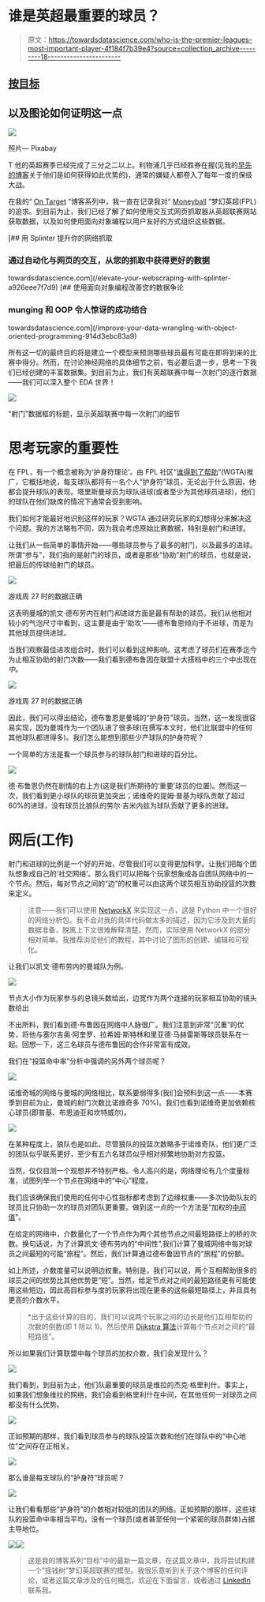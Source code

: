 # 谁是英超最重要的球员？

> 原文：<https://towardsdatascience.com/who-is-the-premier-leagues-most-important-player-4f184f7b39e4?source=collection_archive---------18----------------------->

## [按目标](https://towardsdatascience.com/tagged/on-target)

## 以及图论如何证明这一点

![](img/d00f8296fce57da6db1146a1dbd6852c.png)

照片— Pixabay

T 他的英超赛季已经完成了三分之二以上。利物浦几乎已经胜券在握(见我的[早先的博客](/how-to-moneyball-soccer-46b589429748)关于他们是如何获得如此优势的)，通常的嫌疑人都卷入了每年一度的保级大战。

在我的“ [On Target](https://towardsdatascience.com/tagged/on-target) ”博客系列中，我一直在记录我对“ [Moneyball](/how-to-moneyball-soccer-46b589429748) ”梦幻英超(FPL)的追求。到目前为止，我们已经了解了如何使用交互式网页抓取器从英超联赛网站获取数据，以及如何使用面向对象编程以用户友好的方式组织这些数据。

[](/elevate-your-webscraping-with-splinter-a926eee7f7d9) [## 用 Splinter 提升你的网络抓取

### 通过自动化与网页的交互，从您的抓取中获得更好的数据

towardsdatascience.com](/elevate-your-webscraping-with-splinter-a926eee7f7d9) [](/improve-your-data-wrangling-with-object-oriented-programming-914d3ebc83a9) [## 使用面向对象编程改善您的数据争论

### munging 和 OOP 令人惊讶的成功结合

towardsdatascience.com](/improve-your-data-wrangling-with-object-oriented-programming-914d3ebc83a9) 

所有这一切的最终目的将是建立一个模型来预测哪些球员最有可能在即将到来的比赛中得分。然而，在讨论神经网络的具体细节之前，有必要后退一步，思考一下我们已经创建的丰富数据集。到目前为止，我们有英超联赛中每一次射门的逐行数据——我们可以深入整个 EDA 世界！

![](img/6112dd5ada300e2b45ce799ffa9db251.png)

“射门”数据框的标题，显示英超联赛中每一次射门的细节

# 思考玩家的重要性

在 FPL，有一个概念被称为‘护身符理论’。由 FPL 社区“[谁得到了帮助](https://whogottheassist.com/talisman-theory/)”(WGTA)推广，它概括地说，每支球队都将有一名个人“护身符”球员，无论出于什么原因，他都会提升球队的表现。塔里斯曼球员为球队进球(或者至少为其他球员进球)，他们的球队在他们缺席的情况下通常会受到影响。

我们如何才能最好地识别这样的玩家？WGTA 通过研究玩家的幻想得分来解决这个问题。我的方法略有不同，因为我会考虑原始比赛数据，特别是射门和进球。

让我们从一些简单的事情开始——哪些球员参与了最多的射门，以及最多的进球。所谓“参与”，我们指的是射门的球员，或者是那些“协助”射门的球员，也就是说，把最后的传球给射门的球员。

![](img/8fc39d4d418c97b191ca603891e1d8c8.png)

游戏周 27 时的数据正确

这表明曼城的凯文·德布劳内在射门*和*进球方面是最有帮助的球员。我们从他相对较小的气泡尺寸中看到，这主要是由于‘助攻’——德布鲁恩倾向于不进球，而是为其他球员提供进球。

当我们观察最佳进攻组合时，我们可以看到这种影响。这考虑了球员们在赛季迄今为止相互协助的射门次数——我们看到德布鲁因在联盟十大搭档中的三个中出现在*中。*

![](img/8208eb89b1366421d3fe5bed3fa99cbd.png)

游戏周 27 时的数据正确

因此，我们可以得出结论，德布鲁恩是曼城的“护身符”球员。当然，这一发现很容易实现，因为曼城作为一个团队进了很多球(在撰写本文时，他们比联盟中的任何其他球队都进得多)。我们怎么能想到那些少产球队的护身符呢？

一个简单的方法是看一个球员参与的球队射门和进球的百分比。

![](img/fbf1bf09c9fb0c9d412f1a63952e4b16.png)

德·布鲁恩仍然在剧情的右上方(这是我们所期待的‘重要’球员的位置)。然而这一次，我们看到更小球队的球员更加突出；诺维奇的提姆·普基为球队贡献了超过 60%的进球，没有球员比狼队的劳尔·吉米内兹为球队贡献了更多的进球。

# 网后(工作)

射门和进球的比例是一个好的开始，尽管我们可以变得更加科学。让我们把每个团队想象成自己的‘社交网络’。那么我们可以把每个玩家想象成各自团队网络中的一个节点。然后，每对节点之间的“边”的权重可以由这两个球员相互协助投篮的次数来定义。

> 注意——我们可以使用 [NetworkX](https://networkx.github.io/documentation/stable/index.html) 来实现这一点，这是 Python 中一个很好的网络分析包。我不会对我的具体代码做太多的描述，因为它涉及到大量的数据准备，脱离上下文很难解释清楚。然而，实际使用 NetworkX 的部分相对简单。我推荐浏览他们的教程，其中讨论了图形的创建、编辑和可视化。

让我们以凯文·德布劳内的曼城队为例。

![](img/06bbfac94e567a531a1e8961a9de80cb.png)

节点大小作为玩家参与的总镜头数给出，边宽作为两个连接的玩家相互协助的镜头数给出

不出所料，我们看到德·布鲁因在网络中人脉很广。我们注意到非常“沉重”的优势，将他与塞尔吉奥·阿奎罗、拉希姆·斯特林和里亚德·马赫雷斯等球员联系在一起。回想一下，这三名球员与德布鲁因的合作非常富有成效。

我们在“投篮命中率”分析中强调的另外两个球员呢？

![](img/3d06b16f541ad4608776d35a8e4cca91.png)

诺维奇城的网络与曼城的网络相比，联系要弱得多(我们会预料到这一点——本赛季到目前为止，曼城的射门次数比诺维奇多 70%)。我们也看到诺维奇更加依赖核心球员(即普基、布恩迪亚和坎特威尔)。

![](img/52b9b9009dd2ea6ae8218511b374a333.png)

在某种程度上，狼队也是如此，尽管狼队的投篮次数略多于诺维奇队，他们更广泛的团队似乎联系更好，至少有五六名球员似乎相对频繁地协助对方投篮。

当然，仅仅目测一个观想并不特别严格。令人高兴的是，网络理论有几个度量标准，试图列举一个节点在网络中的“中心”程度。

我们应该确保我们使用的任何中心性指标都考虑到了边缘权重——多次协助队友的球员比只协助一次的球员对团队更重要。做到这一点的一个方法是“加权的[中间值](https://en.wikipedia.org/wiki/Centrality#Betweenness_centrality)”。

在给定的网络中，介数量化了一个节点作为两个其他节点之间最短路径上的桥的次数。换句话说，为了计算凯文·德布劳内的“中间性”,我们计算了曼城网络中每对球员之间最短的可能“旅程”。然后，我们计算通过德布鲁因节点的“旅程”的份额。

如上所述，介数度量可以说明边权重。特别是，我们可以说，两个互相帮助很多的球员之间的优势比其他优势更“短”。当然，给定节点对之间的最短路径更有可能使用这些短边，因此高目标参与度的玩家将出现在更多的这些最短路径上，并且具有更高的介数水平。

> *出于这些计算的目的，我们可以说两个玩家之间的边长是他们互相帮助的次数的倒数(即 1 除以 1)。然后使用 [Dijkstra 算法](https://www.youtube.com/watch?v=GazC3A4OQTE)计算每个节点对之间的“最短路径”。

所以如果我们计算联盟中每个球员的加权介数，我们会发现什么？

![](img/e9349f8545214993e054113a5b0b68fd.png)

我们看到，到目前为止，他们队最重要的球员是维拉的杰克·格里利什。事实上，如果我们想象维拉的网络，我们会看到格里利什在中间，在其他任何一对球员之间都没有什么优势。

![](img/aca3376ec36ef900aaee09041297934b.png)

正如预期的那样，我们看到球员参与的球队投篮次数和他们在球队中的“中心地位”之间存在正相关。

![](img/81441e3ecd86c922d28a5e6c33f82ad8.png)

那么谁是每支球队的“护身符”球员呢？

![](img/ddd9912a18f9e37707c45593459ca845.png)

让我们看看那些“护身符”的介数相对较低的团队的网络。正如预期的那样，这些球队的投篮命中率相当平均，没有一个球员(或者甚至任何一个紧密的球员群体)占据主导地位。

![](img/b3b5f2d3427846ede819c78bb279db86.png)![](img/9e9c31d8fce3151aae29d351b9785ea7.png)

> 这是我的博客系列“目标”中的最新一篇文章，在这篇文章中，我将尝试构建一个“摇钱树”梦幻英超联赛的模型。我很乐意听到关于这个博客的任何评论，或者这篇文章涉及的任何概念。欢迎在下面留言，或者通过 [LinkedIn](https://www.linkedin.com/in/callum-ballard/) 联系我。